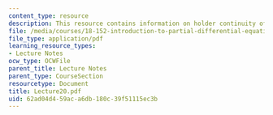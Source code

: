 ```yaml
---
content_type: resource
description: This resource contains information on holder continuity of harmonic functions.
file: /media/courses/18-152-introduction-to-partial-differential-equations-fall-2005/62ad04d459aca6db180c39f51115ec3b_Lecture20.pdf
file_type: application/pdf
learning_resource_types:
- Lecture Notes
ocw_type: OCWFile
parent_title: Lecture Notes
parent_type: CourseSection
resourcetype: Document
title: Lecture20.pdf
uid: 62ad04d4-59ac-a6db-180c-39f51115ec3b
---
```

